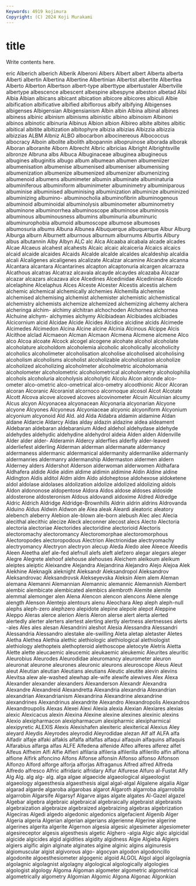 ```yaml
---
Keywords: 4919 kojimura
Copyright: (C) 2024 Koji Murakami
---
```


# title

Write contents here.



eric Alberich alberich Alberik Alberoni
Albers Albert albert Alberta alberta Alberti albertin Albertina Albertine Albertinian
Albertist albertite Albertlea Alberto Alberton Albertson albert-type alberttype albertustaler Albertville
albertype albescence albescent albespine albespyne albeston albetad Albi Albia Albian
albicans albicant albication albicore albicores albiculi Albie albification albificative albified
albiflorous albify albifying Albigenses albigenses Albigensian Albigensianism Albin albin Albina
albinal albines albiness albinic albinism albinisms albinistic albino albinoism Albinoni
albinos albinotic albinuria Albinus Albion albion Albireo albite albites albitic
albitical albitite albitization albitophyre albizia albizias Albizzia albizzia albizzias ALBM
Albniz ALBO albocarbon albocinereous Albococcus albocracy Alboin albolite albolith albopannin
albopruinose alborada alborak Alboran alboranite Alborn Albrecht Albric albricias Albright
Albrightsville albronze Albruna albs Albuca Albuginaceae albuginea albugineous albugines albuginitis
albugo album albumean albumen albumeniizer albumenisation albumenise albumenised albumeniser albumenising
albumenization albumenize albumenized albumenizer albumenizing albumenoid albumens albumimeter albumin albuminate
albuminaturia albuminiferous albuminiform albuminimeter albuminimetry albuminiparous albuminise albuminised albuminising albuminization
albuminize albuminized albuminizing albumino- albuminocholia albuminofibrin albuminogenous albuminoid albuminoidal albuminolysis
albuminometer albuminometry albuminone albuminorrhea albuminoscope albuminose albuminosis albuminous albuminousness albumins
albuminuria albuminuric albuminurophobia albumoid albumoscope albumose albumoses albumosuria albums Albuna
Albunea Albuquerque albuquerque Albur Alburg Alburga alburn Alburnett alburnous alburnum
alburnums Alburtis Albury albus albutannin Alby Albyn ALC alc Alca
Alcaaba alcabala alcade alcades Alcae Alcaeus alcahest alcahests Alcaic alcaic
alcaiceria Alcaics alcaics alcaid alcaide alcaides Alcaids Alcalde alcalde alcaldes
alcaldeship alcaldia alcali Alcaligenes alcaligenes alcalizate Alcalzar alcamine Alcandre alcanna
Alcantara alcantara Alcantarines alcapton alcaptonuria alcargen alcarraza Alcathous alcatras Alcatraz
alcavala alcayde alcaydes alcazaba Alcazar alcazar alcazars alcazava alce Alcedines
Alcedinidae Alcedininae Alcedo alcelaphine Alcelaphus Alces Alceste Alcester Alcestis alcestis
alchem alchemic alchemical alchemically alchemies Alchemilla alchemise alchemised alchemising alchemist
alchemister alchemistic alchemistical alchemistry alchemists alchemize alchemized alchemizing alchemy alchera
alcheringa alchim- alchimy alchitran alchochoden Alchornea alchornea Alchuine alchym- alchymies
alchymy Alcibiadean Alcibiades alcibiades Alcicornium alcid Alcidae Alcide Alcides Alcidice
alcidine alcids Alcimede Alcimedes Alcimedon Alcina Alcine alcine Alcinia Alcinous
Alcippe Alcis Alcithoe alclad Alcmaeon Alcman Alcmaon Alcmena Alcmene alcmene
Alco alco Alcoa alcoate Alcock alcogel alcogene alcohate alcohol alcoholate
alcoholature alcoholdom alcoholemia alcoholic alcoholically alcoholicity alcoholics alcoholimeter alcoholisation alcoholise
alcoholised alcoholising alcoholism alcoholisms alcoholist alcoholizable alcoholization alcoholize alcoholized alcoholizing
alcoholmeter alcoholmetric alcoholomania alcoholometer alcoholometric alcoholometrical alcoholometry alcoholophilia alcohols alcoholuria
alcoholysis alcoholytic Alcolu Alcon alconde alco-ometer alco-ometric alco-ometrical alco-ometry alcoothionic
Alcor Alcoran alcoran Alcoranic Alcoranist alcornoco alcornoque alcosol Alcot Alcotate
Alcott Alcova alcove alcoved alcoves alcovinometer Alcuin Alcuinian alcumy Alcus
alcyon Alcyonacea alcyonacean Alcyonaria alcyonarian Alcyone alcyone Alcyones Alcyoneus Alcyoniaceae
alcyonic alcyoniform Alcyonium alcyonium alcyonoid Ald Ald. ald Alda Aldabra
aldamin aldamine Aldan aldane Aldarcie Aldarcy Aldas alday aldazin aldazine
aldea aldeament Aldebaran aldebaran aldebaranium Alded aldehol aldehydase aldehyde aldehydes
aldehydic aldehydine aldehydrol aldeia Alden alden Aldenville Alder alder alder-
Alderamin Aldercy alderflies alderfly alder-leaved alderliefest alderling Alderman alderman aldermanate
aldermancy aldermaness aldermanic aldermanical aldermanity aldermanlike aldermanly aldermanries aldermanry aldermanship
Aldermaston aldermen aldern Alderney alders Aldershot Alderson alderwoman alderwomen Aldhafara
Aldhafera aldide Aldie aldim aldime aldimin aldimine Aldin Aldine aldine
Aldington Aldis alditol Aldm aldm Aldo aldoheptose aldohexose aldoketene aldol
aldolase aldolases aldolization aldolize aldolized aldolizing aldols Aldon aldononose aldopentose
Aldora Aldos aldose aldoses aldoside aldosterone aldosteronism Aldous aldovandi aldoxime
Aldred Aldredge Aldric Aldrich Aldridge Aldridge-Brownhills Aldrin aldrin aldrins Aldrovanda
Alduino Aldus Aldwin Aldwon ale Alea aleak Aleardi aleatoric aleatory
alebench aleberry Alebion ale-blown ale-born alebush Alec alec Alecia alecithal
alecithic alecize Aleck aleconner alecost alecs Alecto Alectoria alectoria alectoriae
Alectorides alectoridine alectorioid Alectoris alectoromachy alectoromancy Alectoromorphae alectoromorphous Alectoropodes alectoropodous
Alectrion Alectrionidae alectryomachy alectryomancy Alectryon alectryon alecup Aleda Aledo alee
Aleece Aleedis Aleen Aleetha alef ale-fed alefnull alefs aleft alefzero
alegar alegars aleger Alegre Alegrete alehoof alehouse alehouses Aleichem aleikoum
aleikum aleiptes aleiptic Aleixandre Alejandra Alejandrina Alejandro Alejo Alejoa Alek
Alekhine Aleknagik aleknight Aleksandr Aleksandropol Aleksandrov Aleksandrovac Aleksandrovsk Alekseyevska Aleksin
Alem alem Aleman alemana Alemanni Alemannian Alemannic alemannic Alemannish Alembert
alembic alembicate alembicated alembics alembroth Alemite alemite alemmal alemonger alen
Alena Alencon alencon alencons Alene alenge alength Alenson Alentejo alentours
alenu Aleochara Alep aleph aleph-null alephs aleph-zero alephzero alepidote alepine
alepole alepot Aleppine Aleppo Aleras alerce alerion Aleris Aleron alerse
alert alerta alerted alertedly alerter alerters alertest alerting alertly alertness
alertnesses alerts -ales Ales ales alesan Alesandrini aleshot Alesia Alessandra
Alessandri Alessandria Alessandro alestake ale-swilling Aleta aletap aletaster Aletes Aletha
Alethea Alethia alethic alethiologic alethiological alethiologist alethiology alethopteis alethopteroid alethoscope
aletocyte Aletris Aletta Alette alette aleucaemic aleucemic aleukaemic aleukemic Aleurites
aleuritic Aleurobius Aleurodes Aleurodidae aleuromancy aleurometer aleuron aleuronat aleurone aleurones
aleuronic aleurons aleuroscope Aleus Aleut aleut Aleutian aleutian Aleutians aleutians
Aleutic aleutite alevin alevins Alevitsa alew ale-washed alewhap ale-wife alewife
alewives Alex Alexa Alexander alexander alexanders Alexanderson Alexandr Alexandra Alexandre
Alexandreid Alexandretta Alexandria alexandria Alexandrian alexandrian Alexandrianism Alexandrina Alexandrine alexandrine
alexandrines Alexandrinus alexandrite Alexandro Alexandropolis Alexandros Alexandroupolis Alexas Alexei Alexi
Alexia alexia Alexian Alexiares alexias alexic Alexicacus alexin Alexina Alexine
alexine alexines alexinic alexins Alexio alexipharmacon alexipharmacum alexipharmic alexipharmical alexipyretic
ALEXIS Alexis Alexishafen alexiteric alexiterical Alexius Aley aleyard Aleydis Aleyrodes
aleyrodid Aleyrodidae alezan Alf alf ALFA alfa Alfadir alfaje alfaki
alfakis alfalfa alfalfas alfaqui alfaquin alfaquins alfaquis Alfarabius alfarga alfas
ALFE Alfedena alfenide Alfeo alferes alferez alfet Alfeus Alfheim Alfi
Alfie Alfieri alfilaria alfileria alfilerilla alfilerillo alfin alfiona alfione Alfirk
alfoncino Alfons Alfonse alfonsin Alfonso alfonso Alfonson Alfonzo Alford alforge
alforja alforjas Alfraganus Alfred alfred Alfreda Alfredo alfresco Alfric alfridaric
alfridary Alfur Alfurese Alfuro al-Fustat Alfy Alg Alg. alg alg-
alg. alga algae algaecide algaeological algaeologist algaeology algaesthesia algaesthesis algal
algal-algal Algalene algalia Algar algarad algarde algaroba algarobas algarot Algaroth
algarroba algarrobilla algarrobin Algarsife Algarsyf Algarve algas algate algates Al-Gazel
algazel Algebar algebra algebraic algebraical algebraically algebraist algebraists algebraization algebraize
algebraized algebraizing algebras algebrization Algeciras Algedi algedo algedonic algedonics algefacient
Algenib Alger Algeria algeria Algerian algerian algerians algerienne Algerine algerine
algerines algerita algerite Algernon algesia algesic algesimeter algesiometer algesireceptor algesis
algesthesis algetic Alghero -algia Algic algic algicidal algicide algicides algid
algidities algidity algidness Algie Algieba Algiers algiers algific algin alginate
alginates algine alginic algins alginuresis algiomuscular algist algivorous algo- algocyan
algodon algodoncillo algodonite algoesthesiometer algogenic algoid ALGOL Algol algol algolagnia
algolagnic algolagnist algolagny algological algologically algologies algologist algology Algoma Algoman
algometer algometric algometrical algometrically algometry Algomian Algomic Algona Algonac Algonkian
